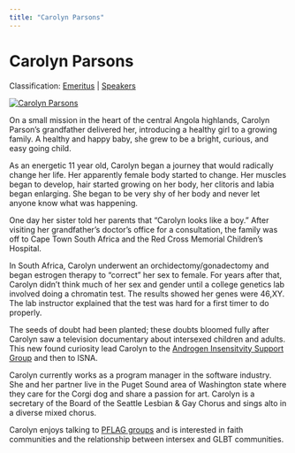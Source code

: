 ```yaml
---
title: "Carolyn Parsons"
---
```


# Carolyn Parsons

Classification: [Emeritus][1] | [Speakers][2]

[![Carolyn Parsons](/files/images/CarolynColorFullSize.thumbnail.jpg)][3]

On a small mission in the heart of the central Angola highlands, Carolyn Parson’s grandfather delivered her, introducing a healthy girl to a growing family. A healthy and happy baby, she grew to be a bright, curious, and easy going child.

As an energetic 11 year old, Carolyn began a journey that would radically change her life. Her apparently female body started to change. Her muscles began to develop, hair started growing on her body, her clitoris and labia began enlarging. She began to be very shy of her body and never let anyone know what was happening.

One day her sister told her parents that “Carolyn looks like a boy.” After visiting her grandfather’s doctor’s office for a consultation, the family was off to Cape Town South Africa and the Red Cross Memorial Children’s Hospital.

In South Africa, Carolyn underwent an orchidectomy/gonadectomy and began estrogen therapy to “correct” her sex to female. For years after that, Carolyn didn’t think much of her sex and gender until a college genetics lab involved doing a chromatin test. The results showed her genes were 46,XY. The lab instructor explained that the test was hard for a first timer to do properly.

The seeds of doubt had been planted; these doubts bloomed fully after Carolyn saw a television documentary about intersexed children and adults. This new found curiosity lead Carolyn to the [Androgen Insensitvity Support Group][4] and then to ISNA.

Carolyn currently works as a program manager in the software industry. She and her partner live in the Puget Sound area of Washington state where they care for the Corgi dog and share a passion for art. Carolyn is a secretary of the Board of the Seattle Lesbian & Gay Chorus and sings alto in a diverse mixed chorus.

Carolyn enjoys talking to [PFLAG groups][5] and is interested in faith communities and the relationship between intersex and GLBT communities.

[1]: /about/emeritus
[2]: /about/speakers
[3]: /node/1018
[4]: http://www.medhelp.org/ais/
[5]: http://www.pflag.org/
